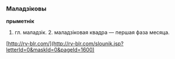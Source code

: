 ### Маладзіковы
**прыметнік**

1. гл. маладзік. 2. маладзіковая квадра — першая фаза месяца.

<a rel="author">[http://rv-blr.com/](http://rv-blr.com/slounik.jsp?letterId=0&maskId=0&pageId=1600)</a>
